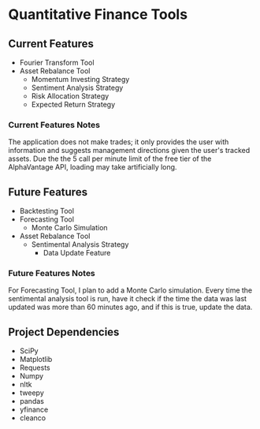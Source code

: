 # Quantitative Finance Tools

## Current Features
- Fourier Transform Tool
- Asset Rebalance Tool
    - Momentum Investing Strategy
    - Sentiment Analysis Strategy
    - Risk Allocation Strategy
    - Expected Return Strategy

### Current Features Notes
The application does not make trades; it only provides the user with information and suggests management directions given the user's tracked assets.
Due the the 5 call per minute limit of the free tier of the AlphaVantage API, loading may take artificially long.

## Future Features
- Backtesting Tool
- Forecasting Tool
    - Monte Carlo Simulation
- Asset Rebalance Tool
    - Sentimental Analysis Strategy
        - Data Update Feature
 
### Future Features Notes
For Forecasting Tool, I plan to add a Monte Carlo simulation. Every time the sentimental analysis tool is run, 
have it check if the time the data was last updated was more than 60 minutes ago, and if this is true,
update the data.

## Project Dependencies
- SciPy
- Matplotlib
- Requests
- Numpy
- nltk
- tweepy
- pandas
- yfinance
- cleanco

